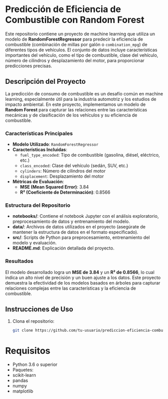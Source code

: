 # Predicción de Eficiencia de Combustible con Random Forest

Este repositorio contiene un proyecto de machine learning que utiliza un modelo de **RandomForestRegressor** para predecir la eficiencia de combustible (combinación de millas por galón o `combination_mpg`) de diferentes tipos de vehículos. El conjunto de datos incluye características importantes del vehículo, como el tipo de combustible, clase del vehículo, número de cilindros y desplazamiento del motor, para proporcionar predicciones precisas.

## Descripción del Proyecto

La predicción de consumo de combustible es un desafío común en machine learning, especialmente útil para la industria automotriz y los estudios de impacto ambiental. En este proyecto, implementamos un modelo de **Random Forest** para capturar las relaciones entre las características mecánicas y de clasificación de los vehículos y su eficiencia de combustible.

### Características Principales
- **Modelo Utilizado**: `RandomForestRegressor`
- **Características Incluidas**: 
  - `fuel_type_encoded`: Tipo de combustible (gasolina, diésel, eléctrico, etc.)
  - `class_encoded`: Clase del vehículo (sedán, SUV, etc.)
  - `cylinders`: Número de cilindros del motor
  - `displacement`: Desplazamiento del motor
- **Métricas de Evaluación**:
  - **MSE (Mean Squared Error)**: 3.84
  - **R² (Coeficiente de Determinación)**: 0.8566

### Estructura del Repositorio

- **notebooks/**: Contiene el notebook Jupyter con el análisis exploratorio, preprocesamiento de datos y entrenamiento del modelo.
- **data/**: Archivos de datos utilizados en el proyecto (asegúrate de mantener la estructura de datos en el formato especificado).
- **src/**: Scripts de Python para preprocesamiento, entrenamiento del modelo y evaluación.
- **README.md**: Explicación detallada del proyecto.

### Resultados

El modelo desarrollado logra un **MSE de 3.84** y un **R² de 0.8566**, lo cual indica un alto nivel de precisión y un buen ajuste a los datos. Este proyecto demuestra la efectividad de los modelos basados en árboles para capturar relaciones complejas entre las características y la eficiencia de combustible.

## Instrucciones de Uso

1. Clona el repositorio:
   ```bash
   git clone https://github.com/tu-usuario/prediccion-eficiencia-combustible.git

# Requisitos
  - Python 3.6 o superior
  - Paquetes:
  - scikit-learn
  - pandas
  - numpy
  - matplotlib
